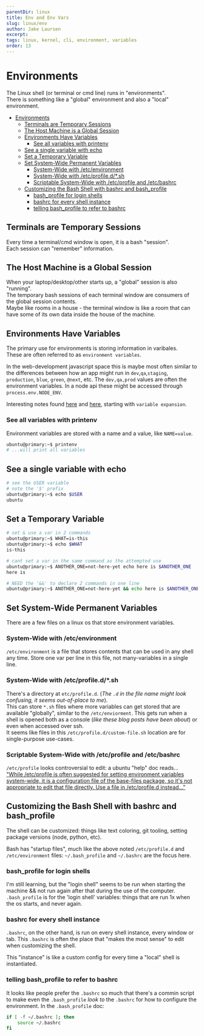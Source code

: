 ```yaml
---
parentDir: linux
title: Env and Env Vars
slug: linux/env
author: Jake Laursen
excerpt: 
tags: linux, kernel, cli, environment, variables
order: 13
---
```


# Environments
The Linux shell (or terminal or cmd line) runs in "environments".  
There is something like a "global" environment and also a "local" environment.  

- [Environments](#environments)
  - [Terminals are Temporary Sessions](#terminals-are-temporary-sessions)
  - [The Host Machine is a Global Session](#the-host-machine-is-a-global-session)
  - [Environments Have Variables](#environments-have-variables)
    - [See all variables with printenv](#see-all-variables-with-printenv)
  - [See a single variable with echo](#see-a-single-variable-with-echo)
  - [Set a Temporary Variable](#set-a-temporary-variable)
  - [Set System-Wide Permanent Variables](#set-system-wide-permanent-variables)
    - [System-Wide with /etc/environment](#system-wide-with-etcenvironment)
    - [System-Wide with /etc/profile.d/*.sh](#system-wide-with-etcprofiledsh)
    - [Scriptable System-Wide with /etc/profile and /etc/bashrc](#scriptable-system-wide-with-etcprofile-and-etcbashrc)
  - [Customizing the Bash Shell with bashrc and bash_profile](#customizing-the-bash-shell-with-bashrc-and-bash_profile)
    - [bash_profile for login shells](#bash_profile-for-login-shells)
    - [bashrc for every shell instance](#bashrc-for-every-shell-instance)
    - [telling bash_profile to refer to bashrc](#telling-bash_profile-to-refer-to-bashrc)
## Terminals are Temporary Sessions
Every time a terminal/cmd window is open, it is a bash "session".  
Each session can "remember" information. 

## The Host Machine is a Global Session
When your laptop/desktop/other starts up, a "global" session is also "running".  
The temporary bash sessions of each terminal window are consumers of the global session contents.  
Maybe like rooms in a house - the terminal window is like a room that can have some of its own data inside the house of the machine.  

## Environments Have Variables
The primary use for environments is storing information in varibales.  
These are often referred to as `environment variables`.   

In the web-development javascript space this is maybe most often similar to the differences between how an app might run in `dev`,`qa`,`staging`, `production`, `blue`, `green`, `@next`, etc. The `dev,qa,prod` values are often the environment variables. In a node api these might be accessed through `process.env.NODE_ENV`.  

Interesting notes found [here](https://www.gnu.org/software/bash/manual/html_node/Shell-Parameter-Expansion.html) and [here](https://www.gnu.org/software/bash/manual/html_node/Shell-Parameter-Expansion.html), starting with `variable expansion`.  

### See all variables with printenv
Environment variables are stored with a name and a value, like `NAME=value`.  
```bash
ubuntu@primary:~$ printenv
# ...will print all variables
```
## See a single variable with echo
```bash
# see the USER variable
# note the '$' prefix
ubuntu@primary:~$ echo $USER
ubuntu
```

## Set a Temporary Variable 

```bash
# set & use a var in 2 commands
ubuntu@primary:~$ WHAT=is-this
ubuntu@primary:~$ echo $WHAT
is-this

# cant set a var in the same command as the attempted use
ubuntu@primary:~$ ANOTHER_ONE=not-here-yet echo here is $ANOTHER_ONE
here is

# NEED the '&&' to declare 2 commands in one line
ubuntu@primary:~$ ANOTHER_ONE=not-here-yet && echo here is $ANOTHER_ONEhere is not-here-yet
```

## Set System-Wide Permanent Variables  
There are a few files on a linux os that store environment variables.  

### System-Wide with /etc/environment
`/etc/environment` is a file that stores contents that can be used in any shell any time. Store one var per line in this file, not many-variables in a single line.  

### System-Wide with /etc/profile.d/*.sh
There's a directory at `etc/profile.d`. (_The `.d` in the file name might look confusing, it seems out-of-place to me_).  
This can store `*.sh` files where more variables can get stored that are available "globally", similar to the `/etc/enviorment`. 
This gets run when a shell is opened both as a console (_like these blog posts have been about_) or even when accessed over ssh.  
It seems like files in this `/etc/profile.d/custom-file.sh` location are for single-purpose use-cases.  

### Scriptable System-Wide with /etc/profile and /etc/bashrc
`/etc/profile` looks controversial to edit: a ubuntu "help" doc reads...   
["While /etc/profile is often suggested for setting environment variables system-wide, it is a configuration file of the base-files package, so it's not appropriate to edit that file directly. Use a file in /etc/profile.d instead..."](https://help.ubuntu.com/community/EnvironmentVariables#A.2Fetc.2Fprofile.d.2F.2A.sh)

## Customizing the Bash Shell with bashrc and bash_profile
The shell can be customized: things like text coloring, git tooling, setting package versions (node, python, etc).  

Bash has "startup files", much like the above noted `/etc/profile.d` and `/etc/environment` files: `~/.bash_profile` and `~/.bashrc` are the focus here.  

### bash_profile for login shells
I'm still learning, but the "login shell" seems to be run when starting the machine && not run again after that during the use of the computer.  
`.bash_profile` is for the 'login shell' variables: things that are run 1x when the os starts, and never again.  

### bashrc for every shell instance
`.bashrc`, on the other hand, is run on every shell instance, every window or tab. This `.bashrc` is often the place that "makes the most sense" to edit when customizing the shell.  

This "instance" is like a custom config for every time a "local" shell is instantiated.  

### telling bash_profile to refer to bashrc
It looks like people prefer the `.bashrc` so much that there's a commin script to make even the `.bash_profile` _look to_ the `.bashrc` for how to configure the environment. In the `.bash_profile` doc:  
```bash
if [ -f ~/.bashrc ]; then
    source ~/.bashrc
fi
```


